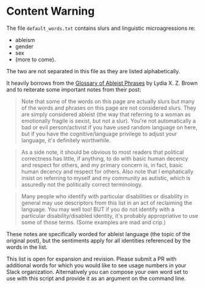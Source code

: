 # Content Warning

The file `default_words.txt` contains slurs and linguistic microagressions 
re: 

* ableism
* gender
* sex
* (more to come).

The two are not separated in this file as they are listed alphabetically.

It heavily borrows from the 
[Glossary of Ableist Phrases][ableism-language-post] by Lydia X. Z. Brown and to
reiterate some important notes from their post:

> Note that some of the words on this page are actually slurs but many of the 
> words and phrases on this page are not considered slurs. They are simply 
> considered ableist (the way that referring to a woman as emotionally fragile 
> is sexist, but not a slur). You're not automatically a bad or evil 
> person/activist if you have used random language on here, but if you have the 
> cognitive/language privilege to adjust your language, it's definitely 
> worthwhile.

> As a side note, it should be obvious to most readers that political 
> correctness has little, if anything, to do with basic human decency and 
> respect for others, and my primary concern is, in fact, basic human decency 
> and respect for others. Also note that I emphatically insist on referring to 
> myself and my community as autistic, which is assuredly not the politically 
> correct terminology.

> Many people who identify with particular disabilities or 
> disability in general may use descriptors from this list in an act of 
> reclaiming the language. You may well too! BUT if you do not identify with a 
> particular disability/disabled identity, it's probably appropriative to use 
> some of those terms. (Some examples are mad and crip.)

These notes are specifically worded for ableist language (the topic of the 
original post), but the sentiments apply for all identities referenced by the 
words in the list.

This list is open for expansion and revision. Please submit a PR with additional
words for which you would like to see usage numbers in your Slack organization. 
Alternatively you can compose your own word set to use with this script and 
provide it as an argument on the command line.

[ableism-language-post]: http://www.autistichoya.com/p/ableist-words-and-terms-to-avoid.html
